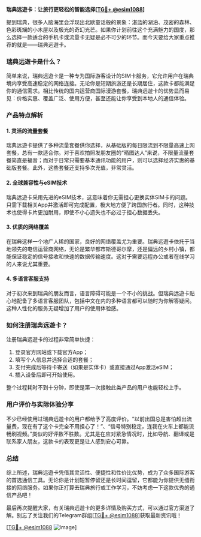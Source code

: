 **瑞典远遊卡：让旅行更轻松的智能选择[[TG💪+ @esim1088](https://t.me/s/esim1088)]**

提到瑞典，很多人脑海里会浮现出北欧童话般的景象：湛蓝的湖泊、茂密的森林、色彩斑斓的小木屋以及极光的奇幻光芒。如果你计划前往这个充满魅力的国度，那么选择一款适合的手机卡或流量卡无疑是必不可少的环节。而今天要给大家重点推荐的就是——瑞典远遊卡。

### 瑞典远遊卡是什么？

简单来说，瑞典远遊卡是一种专为国际游客设计的SIM卡服务，它允许用户在瑞典境内享受高速稳定的网络连接。无论你是短期旅游还是长期居住，这款卡都能满足你的通信需求。相比传统的国内运营商国际漫游套餐，瑞典远遊卡的优势显而易见：价格实惠、覆盖广泛、使用方便，甚至还能让你享受到本地人的通信体验。

### 产品特点解析

#### 1. **灵活的流量套餐**
   瑞典远遊卡提供了多种流量套餐供你选择，从基础版的每日限流到不限量高速上网套餐，总有一款适合你。对于喜欢拍照发朋友圈的“晒图达人”来说，不限量流量套餐简直是福音；而对于日常只需要基本通讯功能的用户，则可以选择经济实惠的基础版套餐。此外，这些套餐还支持多次充值，非常灵活。

#### 2. **全球兼容性与eSIM技术**
   瑞典远遊卡采用先进的eSIM技术，这意味着你无需担心更换实体SIM卡的问题。只需下载相关App并激活即可完成配置，极大地方便了跨国旅行者。同时，这种技术也使得卡片更加耐用，即使不小心遗失也不必过于担心数据丢失。

#### 3. **优质的网络覆盖**
   在瑞典这样一个地广人稀的国家，良好的网络覆盖尤为重要。瑞典远遊卡依托于当地领先的电信运营商网络，无论是繁华都市斯德哥尔摩，还是偏远的乡村小镇，都能保证稳定的信号接收和快速的数据传输速度。这对于需要远程办公或者在线学习的人来说尤其重要。

#### 4. **多语言客服支持**
   对于初次来到瑞典的朋友而言，语言障碍可能是一个不小的挑战。但瑞典远遊卡贴心地配备了多语言客服团队，包括中文在内的多种语言都可以随时为你解答疑问。这种人性化的服务无疑增加了用户的使用体验感。

### 如何注册瑞典远遊卡？

注册瑞典远遊卡的过程非常简单快捷：
1. 登录官方网站或下载官方App；
2. 填写个人信息并选择合适的套餐；
3. 支付完成后等待卡寄送（如果是实体卡）或直接通过App激活eSIM；
4. 插入设备后即可开始使用。

整个过程耗时不到十分钟，即使是第一次接触此类产品的用户也能轻松上手。

### 用户评价与实际体验分享

不少已经使用过瑞典远遊卡的用户都给予了高度评价。“以前出国总是害怕超出流量费，现在有了这个卡完全不用担心了！”、“信号特别稳定，连我在火车上都能流畅刷视频。”类似的好评数不胜数。尤其是在应对紧急情况时，比如导航、翻译或是联系家人朋友，这款卡的表现更是让人感到安心可靠。

### 总结

综上所述，瑞典远遊卡凭借其灵活性、便捷性和性价比优势，成为了众多国际游客的首选通信工具。无论你是计划短暂停留还是长时间逗留，它都能为你提供无缝衔接的网络服务。如果你正打算去瑞典旅行或工作学习，不妨考虑一下这款优秀的通信产品吧！

最后再次提醒大家，有关瑞典远遊卡的更多详情及购买方式，可以通过官方渠道了解。别忘了关注我们的Telegram群组[[TG💪+ @esim1088](https://t.me/s/esim1088)]获取最新资讯哦！

[[TG💪+ @esim1088](https://t.me/s/esim1088) ![Image](https://i.postimg.cc/4NQfJmqS/Snipaste-2025-05-13-00-14-12.png)]